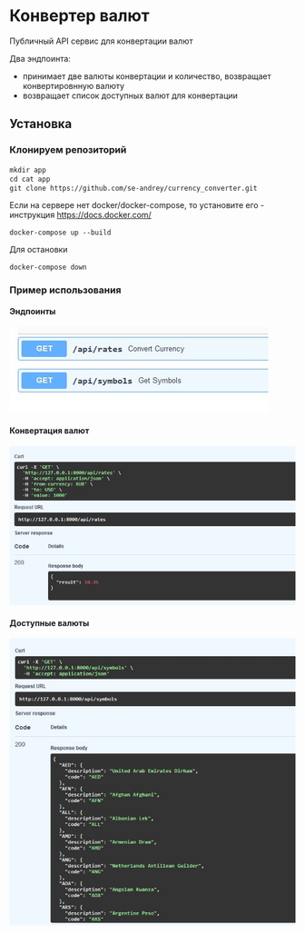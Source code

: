 # Конвертер валют

Публичный API сервис для конвертации валют

Два эндпоинта:
- принимает две валюты конвертации и количество, возвращает конвертировнную валюту
- возвращает список доступных валют для конвертации

## Установка
### Клонируем репозиторий
    mkdir app
    cd cat app
    git clone https://github.com/se-andrey/currency_converter.git

Если на сервере нет docker/docker-compose, то установите его - инструкция https://docs.docker.com/
    
	docker-compose up --build 

Для остановки
    
	docker-compose down 

### Пример использования

#### Эндпоинты
![](endpoints.jpg)

#### Конвертация валют
![](convert.jpg)

#### Доступные валюты
![](symbols.jpg)
